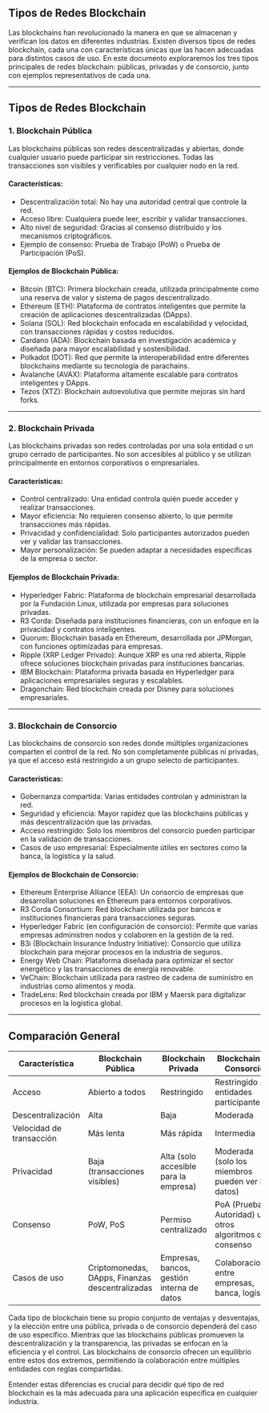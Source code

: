
## **Tipos de Redes Blockchain**

Las blockchains han revolucionado la manera en que se almacenan y verifican los datos en diferentes industrias. Existen diversos tipos de redes blockchain, cada una con características únicas que las hacen adecuadas para distintos casos de uso. En este documento exploraremos los tres tipos principales de redes blockchain: públicas, privadas y de consorcio, junto con ejemplos representativos de cada una.

---

## **Tipos de Redes Blockchain**

### **1. Blockchain Pública**
Las blockchains públicas son redes descentralizadas y abiertas, donde cualquier usuario puede participar sin restricciones. Todas las transacciones son visibles y verificables por cualquier nodo en la red.

#### **Características:**
- Descentralización total: No hay una autoridad central que controle la red.
- Acceso libre: Cualquiera puede leer, escribir y validar transacciones.
- Alto nivel de seguridad: Gracias al consenso distribuido y los mecanismos criptográficos.
- Ejemplo de consenso: Prueba de Trabajo (PoW) o Prueba de Participación (PoS).

#### **Ejemplos de Blockchain Pública:**
- Bitcoin (BTC): Primera blockchain creada, utilizada principalmente como una reserva de valor y sistema de pagos descentralizado.
- Ethereum (ETH): Plataforma de contratos inteligentes que permite la creación de aplicaciones descentralizadas (DApps).
- Solana (SOL): Red blockchain enfocada en escalabilidad y velocidad, con transacciones rápidas y costos reducidos.
- Cardano (ADA): Blockchain basada en investigación académica y diseñada para mayor escalabilidad y sostenibilidad.
- Polkadot (DOT): Red que permite la interoperabilidad entre diferentes blockchains mediante su tecnología de parachains.
- Avalanche (AVAX): Plataforma altamente escalable para contratos inteligentes y DApps.
- Tezos (XTZ): Blockchain autoevolutiva que permite mejoras sin hard forks.

---

### **2. Blockchain Privada**
Las blockchains privadas son redes controladas por una sola entidad o un grupo cerrado de participantes. No son accesibles al público y se utilizan principalmente en entornos corporativos o empresariales.

#### **Características:**
- Control centralizado: Una entidad controla quién puede acceder y realizar transacciones.
- Mayor eficiencia: No requieren consenso abierto, lo que permite transacciones más rápidas.
- Privacidad y confidencialidad: Solo participantes autorizados pueden ver y validar las transacciones.
- Mayor personalización: Se pueden adaptar a necesidades específicas de la empresa o sector.

#### **Ejemplos de Blockchain Privada:**
- Hyperledger Fabric: Plataforma de blockchain empresarial desarrollada por la Fundación Linux, utilizada por empresas para soluciones privadas.
- R3 Corda: Diseñada para instituciones financieras, con un enfoque en la privacidad y contratos inteligentes.
- Quorum: Blockchain basada en Ethereum, desarrollada por JPMorgan, con funciones optimizadas para empresas.
- Ripple (XRP Ledger Privado): Aunque XRP es una red abierta, Ripple ofrece soluciones blockchain privadas para instituciones bancarias.
- IBM Blockchain: Plataforma privada basada en Hyperledger para aplicaciones empresariales seguras y escalables.
- Dragonchain: Red blockchain creada por Disney para soluciones empresariales.

---

### **3. Blockchain de Consorcio**
Las blockchains de consorcio son redes donde múltiples organizaciones comparten el control de la red. No son completamente públicas ni privadas, ya que el acceso está restringido a un grupo selecto de participantes.

#### **Características:**
- Gobernanza compartida: Varias entidades controlan y administran la red.
- Seguridad y eficiencia: Mayor rapidez que las blockchains públicas y más descentralización que las privadas.
- Acceso restringido: Solo los miembros del consorcio pueden participar en la validación de transacciones.
- Casos de uso empresarial: Especialmente útiles en sectores como la banca, la logística y la salud.

#### **Ejemplos de Blockchain de Consorcio:**
- Ethereum Enterprise Alliance (EEA): Un consorcio de empresas que desarrollan soluciones en Ethereum para entornos corporativos.
- R3 Corda Consortium: Red blockchain utilizada por bancos e instituciones financieras para transacciones seguras.
- Hyperledger Fabric (en configuración de consorcio): Permite que varias empresas administren nodos y colaboren en la gestión de la red.
- B3i (Blockchain Insurance Industry Initiative): Consorcio que utiliza blockchain para mejorar procesos en la industria de seguros.
- Energy Web Chain: Plataforma diseñada para optimizar el sector energético y las transacciones de energía renovable.
- VeChain: Blockchain utilizada para rastreo de cadena de suministro en industrias como alimentos y moda.
- TradeLens: Red blockchain creada por IBM y Maersk para digitalizar procesos en la logística global.

---

## **Comparación General**

| Característica | Blockchain Pública | Blockchain Privada | Blockchain de Consorcio |
|--------------|----------------|----------------|----------------|
| Acceso | Abierto a todos | Restringido | Restringido a entidades participantes |
| Descentralización | Alta | Baja | Moderada |
| Velocidad de transacción | Más lenta | Más rápida | Intermedia |
| Privacidad | Baja (transacciones visibles) | Alta (solo accesible para la empresa) | Moderada (solo los miembros pueden ver los datos) |
| Consenso | PoW, PoS | Permiso centralizado | PoA (Prueba de Autoridad) u otros algoritmos de consenso |
| Casos de uso | Criptomonedas, DApps, Finanzas descentralizadas | Empresas, bancos, gestión interna de datos | Colaboraciones entre empresas, banca, logística |


Cada tipo de blockchain tiene su propio conjunto de ventajas y desventajas, y la elección entre una pública, privada o de consorcio dependerá del caso de uso específico. Mientras que las blockchains públicas promueven la descentralización y la transparencia, las privadas se enfocan en la eficiencia y el control. Las blockchains de consorcio ofrecen un equilibrio entre estos dos extremos, permitiendo la colaboración entre múltiples entidades con reglas compartidas.

Entender estas diferencias es crucial para decidir qué tipo de red blockchain es la más adecuada para una aplicación específica en cualquier industria.


